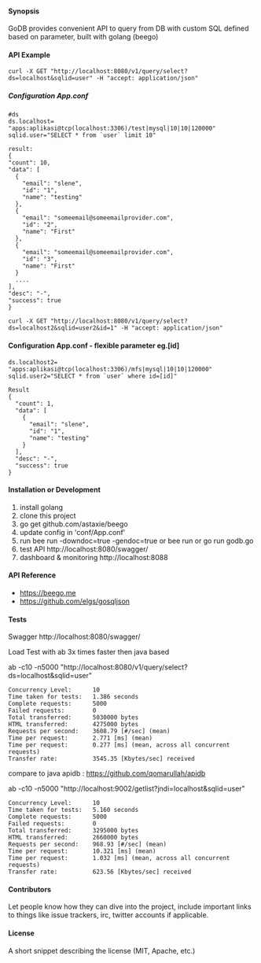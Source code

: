 #### Synopsis

GoDB provides convenient API to query from DB with custom SQL defined based on parameter, built with golang (beego)

#### API Example
  ```
  curl -X GET "http://localhost:8080/v1/query/select?ds=localhost&sqlid=user" -H "accept: application/json"
  ```
  ##### Configuration App.conf
  ```
  #ds
  ds.localhost= "apps:aplikasi@tcp(localhost:3306)/test|mysql|10|10|120000"
  sqlid.user="SELECT * from `user` limit 10"
  ```
  
  ```
  result:
 {
  "count": 10,
  "data": [
    {
      "email": "slene",
      "id": "1",
      "name": "testing"
    },
    {
      "email": "someemail@someemailprovider.com",
      "id": "2",
      "name": "First"
    },
    {
      "email": "someemail@someemailprovider.com",
      "id": "3",
      "name": "First"
    }
    ....
  ],
  "desc": "-",
  "success": true
}
```
```
curl -X GET "http://localhost:8080/v1/query/select?ds=localhost2&sqlid=user2&id=1" -H "accept: application/json"
```
#### Configuration App.conf - flexible parameter eg.[id]
```
ds.localhost2= "apps:aplikasi@tcp(localhost:3306)/mfs|mysql|10|10|120000"
sqlid.user2="SELECT * from `user` where id=[id]"
```
```
Result
{
  "count": 1,
  "data": [
    {
      "email": "slene",
      "id": "1",
      "name": "testing"
    }
  ],
  "desc": "-",
  "success": true
}
```

#### Installation or Development

1. install golang
2. clone this project
3. go get github.com/astaxie/beego 
4. update config in 'conf/App.conf'
5. run bee run -downdoc=true -gendoc=true 
    or bee run
    or go run godb.go
6. test API http://localhost:8080/swagger/
7. dashboard & monitoring http://localhost:8088

#### API Reference
- https://beego.me
- https://github.com/elgs/gosqljson


#### Tests

Swagger
http://localhost:8080/swagger/

Load Test with ab 3x times faster then java based

ab -c10 -n5000 "http://localhost:8080/v1/query/select?ds=localhost&sqlid=user"
```
Concurrency Level:      10
Time taken for tests:   1.386 seconds
Complete requests:      5000
Failed requests:        0
Total transferred:      5030000 bytes
HTML transferred:       4275000 bytes
Requests per second:    3608.79 [#/sec] (mean)
Time per request:       2.771 [ms] (mean)
Time per request:       0.277 [ms] (mean, across all concurrent requests)
Transfer rate:          3545.35 [Kbytes/sec] received
```

compare to java apidb : https://github.com/qomarullah/apidb

ab -c10 -n5000 "http://localhost:9002/getlist?jndi=localhost&sqlid=user"
```
Concurrency Level:      10
Time taken for tests:   5.160 seconds
Complete requests:      5000
Failed requests:        0
Total transferred:      3295000 bytes
HTML transferred:       2660000 bytes
Requests per second:    968.93 [#/sec] (mean)
Time per request:       10.321 [ms] (mean)
Time per request:       1.032 [ms] (mean, across all concurrent requests)
Transfer rate:          623.56 [Kbytes/sec] received
```


#### Contributors

Let people know how they can dive into the project, include important links to things like issue trackers, irc, twitter accounts if applicable.

#### License

A short snippet describing the license (MIT, Apache, etc.)
